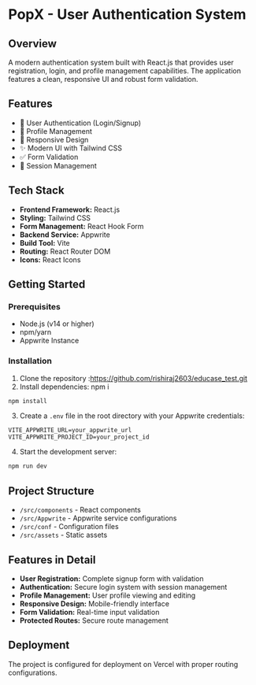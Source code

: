 # PopX - User Authentication System

## Overview

A modern authentication system built with React.js that provides user registration, login, and profile management capabilities. The application features a clean, responsive UI and robust form validation.

## Features

- 🔐 User Authentication (Login/Signup)
- 👤 Profile Management
- 📱 Responsive Design
- ✨ Modern UI with Tailwind CSS
- ✅ Form Validation
- 🔄 Session Management

## Tech Stack

- **Frontend Framework:** React.js
- **Styling:** Tailwind CSS
- **Form Management:** React Hook Form
- **Backend Service:** Appwrite
- **Build Tool:** Vite
- **Routing:** React Router DOM
- **Icons:** React Icons

## Getting Started

### Prerequisites

- Node.js (v14 or higher)
- npm/yarn
- Appwrite Instance

### Installation

1. Clone the repository :https://github.com/rishiraj2603/educase_test.git
2. Install dependencies: npm i

```bash
npm install
```

3. Create a `.env` file in the root directory with your Appwrite credentials:

```env
VITE_APPWRITE_URL=your_appwrite_url
VITE_APPWRITE_PROJECT_ID=your_project_id
```

4. Start the development server:

```bash
npm run dev
```

## Project Structure

- `/src/components` - React components
- `/src/Appwrite` - Appwrite service configurations
- `/src/conf` - Configuration files
- `/src/assets` - Static assets

## Features in Detail

- **User Registration:** Complete signup form with validation
- **Authentication:** Secure login system with session management
- **Profile Management:** User profile viewing and editing
- **Responsive Design:** Mobile-friendly interface
- **Form Validation:** Real-time input validation
- **Protected Routes:** Secure route management

## Deployment

The project is configured for deployment on Vercel with proper routing configurations.
